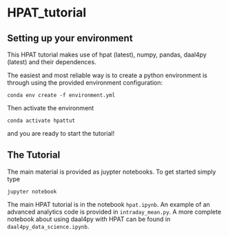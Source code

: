 # HPAT_tutorial

## Setting up your environment
This HPAT tutorial makes use of hpat (latest), numpy, pandas, daal4py (latest) and their dependences.

The easiest and most reliable way is to create a python environment is through using the provided environment configuration:

`conda env create -f environment.yml`

Then activate the environment

`conda activate hpattut`

and you are ready to start the tutorial!

## The Tutorial

The main material is provided as juypter notebooks. To get started simply type

`jupyter notebook`

The main HPAT tutorial is in the notebook `hpat.ipynb`.
An example of an advanced analytics code is provided in `intraday_mean.py`.
A more complete notebook about using daal4py with HPAT can be found in `	daal4py_data_science.ipynb`.
